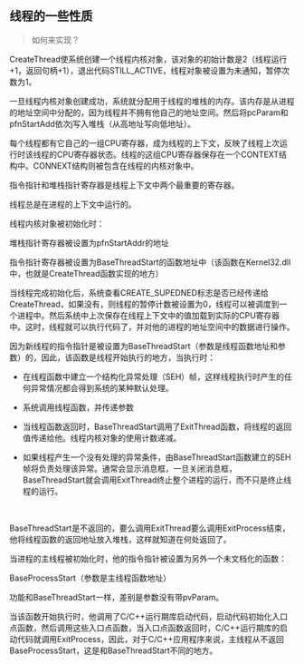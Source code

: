 ## 线程的一些性质

> 如何来实现？

CreateThread使系统创建一个线程内核对象，该对象的初始计数是2（线程运行+1，返回句柄+1），退出代码STILL_ACTIVE，线程对象被设置为未通知，暂停次数为1。



一旦线程内核对象创建成功，系统就分配用于线程的堆栈的内存。该内存是从进程的地址空间中分配的，因为线程并不拥有他自己的地址空间。然后将pcParam和pfnStartAdd依次j写入堆栈（从高地址写向低地址）。



每个线程都有它自己的一组CPU寄存器，成为线程的上下文，反映了线程上次运行时该线程的CPU寄存器状态。线程的这组CPU寄存器保存在一个CONTEXT结构中。CONNEXT结构则被包含在线程的内核对象中。



指令指针和堆栈指针寄存器是线程上下文中两个最重要的寄存器。

线程总是在进程的上下文中运行的。

线程内核对象被初始化时：

堆栈指针寄存器被设置为pfnStartAddr的地址

指令指针寄存器被设置为BaseThreadStart的函数地址中（该函数在Kernel32.dll中，也就是CreateThread函数实现的地方）



当线程完成初始化后，系统查看CREATE_SUPEDNED标志是否已经传递给CreateThread，如果没有，则线程的暂停计数被设置为0，线程可以被调度到一个进程中。然后系统中上次保存在线程上下文中的值加载到实际的CPU寄存器中。这时，线程就可以执行代码了，并对他的进程的地址空间中的数据进行操作。

因为新线程的指令指针是被设置为BaseThreadStart（参数是线程函数地址和参数）的，因此，该函数是线程开始执行的地方，当执行时：

- 在线程函数中建立一个结构化异常处理（SEH）帧，这样线程执行时产生的任何异常情况都会得到系统的某种默认处理。

- 系统调用线程函数，并传递参数

- 当线程函数返回时，BaseThreadStart调用了ExitThread函数，将线程的返回值传递给他。线程内核对象的使用计数递减。

- 如果线程产生一个没有处理的异常条件，由BaseThreadStart函数建立的SEH帧将负责处理该异常。通常会显示消息框，一旦关闭消息框，BaseThreadStart就会调用ExitThread终止整个进程的运行，而不只是终止线程的运行。

  ​

BaseThreadStart是不返回的，要么调用ExitThread要么调用ExitProcess结束，他将线程函数的返回地址放入堆栈，这样就知道在何处返回了。



当进程的主线程被初始化时，他的指令指针被设置为另外一个未文档化的函数：

BaseProcessStart（参数是主线程函数地址）

功能和BaseThreadStart一样，差别是参数没有带pvParam。

当该函数开始执行时，他调用了C/C++运行期库启动代码，启动代码初始化入口点函数，然后调用这些入口点函数，当入口点函数返回时，C/C++运行期库的启动代码就调用ExitProcess，因此，对于C/C++应用程序来说，主线程从不返回BaseProcessStart，这是和BaseThreadStart不同的地方。